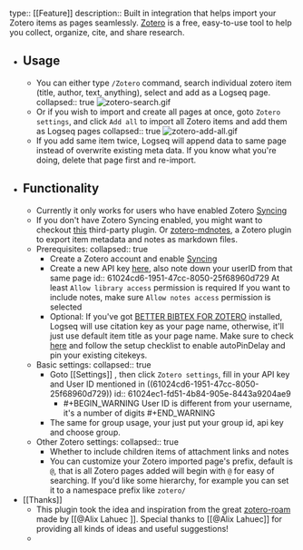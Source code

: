 type:: [[Feature]]
description:: Built in integration that helps import your Zotero items as pages seamlessly. [Zotero](https://www.zotero.org/) is a free, easy-to-use tool to help you collect, organize, cite, and share research.

- ## Usage
	- You can either type `/Zotero` command, search individual zotero item (title, author, text, anything), select and add as a Logseq page.
	  collapsed:: true
	  ![zotero-search.gif](../assets/zotero-search_1627554650388_0.gif)
	- Or if you wish to import and create all pages at once, goto `Zotero settings`, and click `Add all` to import all Zotero items and add them as Logseq pages
	  collapsed:: true
	  ![zotero-add-all.gif](../assets/zotero-add-all_1627558378327_0.gif)
	- If you add same item twice, Logseq will append data to same page instead of overwrite existing meta data. If you know what you're doing, delete that page first and re-import.
- ## Functionality
	- Currently it only works for users who have enabled Zotero [Syncing](https://www.zotero.org/support/sync)
	- If you don't have Zotero Syncing enabled, you might want to checkout [this](https://github.com/aljedaxi/logseq-zotero/) third-party plugin. Or [zotero-mdnotes](https://argentinaos.com/zotero-mdnotes/), a Zotero plugin to export item metadata and notes as markdown files.
	- Prerequisites:
	  collapsed:: true
		- Create a Zotero account and enable [Syncing](https://www.zotero.org/support/sync)
		- Create a new API key [here](https://www.zotero.org/settings/keys), also note down your userID from that same page
		  id:: 61024cd6-1951-47cc-8050-25f68960d729
		  At least `Allow library access` permission is required
		  If you want to include notes, make sure `Allow notes access` permission is selected
		- Optional: 
		  If you've got [BETTER BIBTEX FOR ZOTERO](https://retorque.re/zotero-better-bibtex/installation) installed, Logseq will use citation key as your page name, otherwise, it'll just use default item title as your page name.
		  Make sure to check [here](https://alix-lahuec.gitbook.io/zotero-roam/getting-started/prereqs) and follow the setup checklist to enable autoPinDelay and pin your existing citekeys.
	- Basic settings:
	  collapsed:: true
		- Goto [[Settings]] , then click `Zotero settings`, fill in your API key and User ID mentioned in ((61024cd6-1951-47cc-8050-25f68960d729))
		  id:: 61024ec1-fd51-4b84-905e-8443a9204ae9
			- #+BEGIN_WARNING
			  User ID is different from your username, it's a number of digits
			  #+END_WARNING
		- The same for group usage, your just put your group id, api key and choose group.
	- Other Zotero settings:
	  collapsed:: true
		- Whether to include children items of attachment links and notes
		- You can customize your Zotero imported page's prefix, default is `@`, that is all Zotero pages added will begin with `@` for easy of searching. If you'd like some hierarchy, for example you can set it to a namespace prefix like `zotero/`
- [[Thanks]]
	- This plugin took the idea and inspiration from the great [zotero-roam](https://alix-lahuec.gitbook.io/zotero-roam/) made by [[@Alix Lahuec ]]. Special thanks to [[@Alix Lahuec]] for providing all kinds of ideas and useful suggestions!
	-